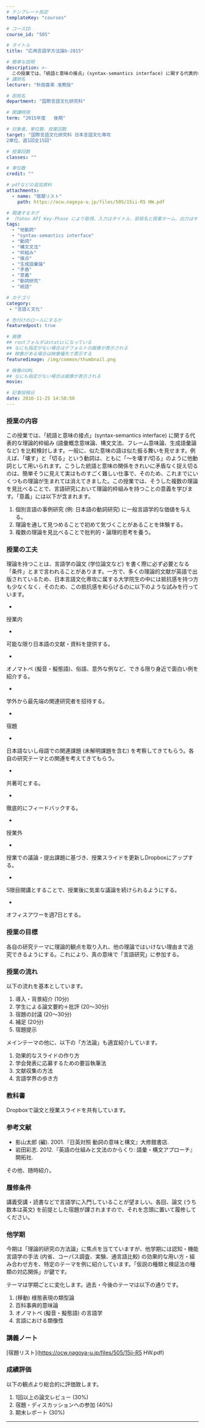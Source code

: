 ```yaml
---
# テンプレート指定
templateKey: "courses"

# コースID
course_id: "505"

# タイトル
title: "応用言語学方法論b-2015"

# 簡単な説明
description: >-
  この授業では、「統語と意味の接点」(syntax-semantics interface) に関する代表的な理論的枠組み (語彙概念意味論、構文文法、フレーム意味論、生成語彙論など) を比較検討します。一般に、似た意味の語は似た振る舞いを見せます。例えば、「壊す」と「切る」という動詞は、ともに「～を壊す/切る」のように他動詞として用いられます。こうした統語と意味の関係をきれいに矛盾なく捉え切るのは ....
# 講師名
lecturer: "秋田喜美 准教授"

# 部局名
department: "国際言語文化研究科"

# 開講時限
term: "2015年度	後期"

# 対象者、単位数、授業回数
target: "国際言語文化研究科 日本言語文化専攻
2単位、週1回全15回"

# 授業回数
classes: ""

# 単位数
credit: ""

# pdfなどの追加資料
attachments:
  - name: "宿題リスト" 
    path: https://ocw.nagoya-u.jp/files/505/15ii-R5 HW.pdf

# 関連するタグ
# （Yahoo API Key-Phase により取得。入力はタイトル、部局名と授業ホーム、出力はキーフレーズ（tags））
tags:
  - "他動詞"
  - "syntax-semantics interface"
  - "動詞"
  - "構文文法"
  - "枠組み"
  - "接点"
  - "生成語彙論"
  - "矛盾"
  - "意義"
  - "動詞研究"
  - "統語"

# カテゴリ
category:
 - "言語と文化"

# 色付けのロールにするか
featuredpost: true

# 画像
## rootフォルダはstaticになっている
## なにも指定がない場合はデフォルトの画像が表示される
## 映像がある場合は映像優先で表示する
featuredimage: /img/common/thumbnail.png

# 映像のURL
## なにも指定がない場合は画像が表示される
movie: 

# 記事投稿日
date: 2016-11-25 14:58:50
---
```


### 授業の内容

この授業では、「統語と意味の接点」(syntax-semantics interface) に関する代表的な理論的枠組み (語彙概念意味論、構文文法、フレーム意味論、生成語彙論など) を比較検討します。一般に、似た意味の語は似た振る舞いを見せます。例えば、「壊す」と「切る」という動詞は、ともに「～を壊す/切る」のように他動詞として用いられます。こうした統語と意味の関係をきれいに矛盾なく捉え切るのは、簡単そうに見えて実はものすごく難しい仕事で、そのため、これまでにいくつもの理論が生まれては消えてきました。この授業では、そうした複数の理論を見比べることで、言語研究において理論的枠組みを持つことの意義を学びます。「意義」には以下が含まれます。

1. 個別言語の事例研究 (例: 日本語の動詞研究) に一般言語学的な価値を与える。
2. 理論を通して見つめることで初めて気づくことがあることを体験する。
3. 複数の理論を見比べることで批判的・論理的思考を養う。


### 授業の工夫

理論を持つことは、言語学の論文 (学位論文など) を書く際に必ず必要となる「条件」とまで言われることがあります。一方で、多くの理論的文献が英語で出版されているため、日本言語文化専攻に属する大学院生の中には抵抗感を持つ方も少なくなく、そのため、この抵抗感を和らげるのに以下のような試みを行っています。


-
授業内


-
可能な限り日本語の文献・資料を提供する。


-
オノマトペ (擬音・擬態語)、俗語、意外な例など、できる限り身近で面白い例を紹介する。


-
学外から最先端の関連研究者を招待する。


-
宿題


-
日本語ないし母語での関連課題 (未解明課題を含む) を考察してきてもらう。各自の研究テーマとの関連を考えてきてもらう。


-
共著可とする。


-
徹底的にフィードバックする。


-
授業外


-
授業での議論・提出課題に基づき、授業スライドを更新しDropboxにアップする。


-
5限目開講とすることで、授業後に気楽な議論を続けられるようにする。


-
オフィスアワーを週7日とする。







### 授業の目標

各自の研究テーマに理論的観点を取り入れ、他の理論ではいけない理由まで追究できるようにする。これにより、真の意味で「言語研究」に参加する。

### 授業の流れ

以下の流れを基本としています。

1. 導入・背景紹介 (10分)
2. 学生による論文要約＋批評 (20～30分)
3. 宿題の討議 (20～30分)
4. 補足 (20分)
5. 宿題提示

メインテーマの他に、以下の「方法論」も適宜紹介しています。

1. 効果的なスライドの作り方
2. 学会発表に応募するための要旨執筆法
3. 文献収集の方法
4. 言語学界の歩き方

### 教科書

Dropboxで論文と授業スライドを共有しています。

### 参考文献

* 影山太郎 (編). 2001.『日英対照 動詞の意味と構文』大修館書店.
* 岩田彩志. 2012.『英語の仕組みと文法のからくり: 語彙・構文アプローチ』開拓社.

その他、随時紹介。

### 履修条件

講義受講・読書などで言語学に入門していることが望ましい。各回、論文 (うち数本は英文) を前提とした宿題が課されますので、それを念頭に置いて履修してください。

### 他学期

今期は「理論的研究の方法論」に焦点を当てていますが、他学期には認知・機能言語学の手法 (内省、コーパス調査、実験、通言語比較) の効果的な用い方・組み合わせ方を、特定のテーマを例に紹介しています。「仮説の種類と検証法の種類の対応関係」が鍵です。

テーマは学期ごとに変化します。過去・今後のテーマは以下の通りです。

1. (移動) 様態表現の類型論
2. 百科事典的意味論
3. オノマトペ (擬音・擬態語) の言語学
4. 言語における類像性





### 講義ノート

[宿題リスト](https://ocw.nagoya-u.jp/files/505/15ii-R5 HW.pdf) 





### 成績評価

以下の観点より総合的に評価致します。

1. 1回以上の論文レビュー (30%)
2. 宿題・ディスカッションへの参加 (40%)
3. 期末レポート (30%)



-----